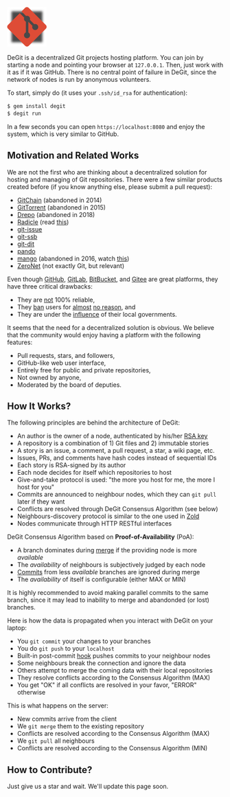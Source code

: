 <img src="/logo.svg" width="92px"/>

DeGit is a decentralized Git projects hosting platform.
You can join by starting a node and pointing your browser
at `127.0.0.1`. Then, just work with it as if it was GitHub.
There is no central point of failure in DeGit,
since the network of nodes is run by anonymous volunteers.

To start, simply do (it uses your `.ssh/id_rsa` for authentication):

```bash
$ gem install degit
$ degit run
```

In a few seconds you can open `https://localhost:8080` and enjoy
the system, which is very similar to GitHub.

## Motivation and Related Works

We are not the first who are thinking about a decentralized solution
for hosting and managing of Git repositories. There were a few similar products
created before (if you know anything else, please submit a pull request):

  * [GitChain](http://gitchain.org/) (abandoned in 2014)
  * [GitTorrent](https://github.com/cjb/GitTorrent) (abandoned in 2015)
  * [Drepo](https://www.drepo.io/) (abandoned in 2018)
  * [Radicle](https://github.com/radicle-dev) (read [this](https://outlierventures.io/wp-content/uploads/2019/11/Radicle-Diffusion-2019-1.pdf))
  * [git-issue](https://github.com/dspinellis/git-issue)
  * [git-ssb](https://scuttlebot.io/apis/community/git-ssb.html)
  * [git-dit](https://github.com/neithernut/git-dit)
  * [pando](https://github.com/pandonetwork/pando)
  * [mango](https://github.com/axic/mango) (abandoned in 2016, watch [this](https://www.youtube.com/watch?v=tU7_Yf45okc))
  * [ZeroNet](https://zeronet.io/) (not exactly Git, but relevant)

Even though [GitHub](https://github.com),
[GitLab](https://gitlab.com),
[BitBucket](https://bitbucket.com), and
[Gitee](https://gitee.com) are great platforms,
they have three critical drawbacks:

  * They are [not](https://news.ycombinator.com/item?id=20499070) 100% reliable,
  * They [ban](https://medium.com/@catamphetamine/how-github-blocked-me-and-all-my-libraries-c32c61f061d3)
    users for
    [almost](https://medium.com/@hamed/github-blocked-my-account-and-they-think-im-developing-nuclear-weapons-e7e1fe62cb74)
    [no reason](https://en.wikipedia.org/wiki/Censorship_of_GitHub), and
  * They are under the [influence](https://techcrunch.com/2019/07/29/github-ban-sanctioned-countries/) of their local governments.

It seems that the need for a decentralized solution is obvious.
We believe that the community would enjoy having a platform
with the following features:

  * Pull requests, stars, and followers,
  * GitHub-like web user interface,
  * Entirely free for public and private repositories,
  * Not owned by anyone,
  * Moderated by the board of deputies.

## How It Works?

The following principles are behind the architecture of DeGit:

  * An author is the owner of a node, authenticated by his/her [RSA key](https://en.wikipedia.org/wiki/RSA_%28cryptosystem%29)
  * A repository is a combination of 1) Git files and 2) immutable stories
  * A story is an issue, a comment, a pull request, a star, a wiki page, etc.
  * Issues, PRs, and comments have hash codes instead of sequential IDs
  * Each story is RSA-signed by its author
  * Each node decides for itself which repositories to host
  * Give-and-take protocol is used: "the more you host for me, the more I host for you"
  * Commits are announced to neighbour nodes, which they can `git pull` later if they want
  * Conflicts are resolved through DeGit Consensus Algorithm (see below)
  * Neighbours-discovery protocol is similar to the one used in [Zold](https://blog.zold.io/2018/12/28/nodes-discovery-protocol.html)
  * Nodes communicate through HTTP RESTful interfaces

DeGit Consensus Algorithm based on **Proof-of-Availability** (PoA):

  * A branch dominates during [merge](https://git-scm.com/docs/git-merge) if the providing node is more _available_
  * The _availability_ of neighbours is subjectively judged by each node
  * [Commits](https://git-scm.com/docs/git-commit) from less _available_ branches are ignored during merge
  * The _availability_ of itself is configurable (either MAX or MIN)

It is highly recommended to avoid making parallel commits to the
same branch, since it may lead to inability to merge and abandonded
(or lost) branches.

Here is how the data is propagated when you interact with DeGit on your laptop:

  * You `git commit` your changes to your branches
  * You do `git push` to your `localhost`
  * Built-in post-commit [hook](https://git-scm.com/docs/githooks) pushes commits to your neighbour nodes
  * Some neighbours break the connection and ignore the data
  * Others attempt to merge the coming data with their local repositories
  * They resolve conflicts according to the Consensus Algorithm (MAX)
  * You get "OK" if all conflicts are resolved in your favor, "ERROR" otherwise

This is what happens on the server:

  * New commits arrive from the client
  * We `git merge` them to the existing repository
  * Conflicts are resolved according to the Consensus Algorithm (MAX)
  * We `git pull` all neighbours
  * Conflicts are resolved according to the Consensus Algorithm (MIN)

## How to Contribute?

Just give us a star and wait. We'll update this page soon.
